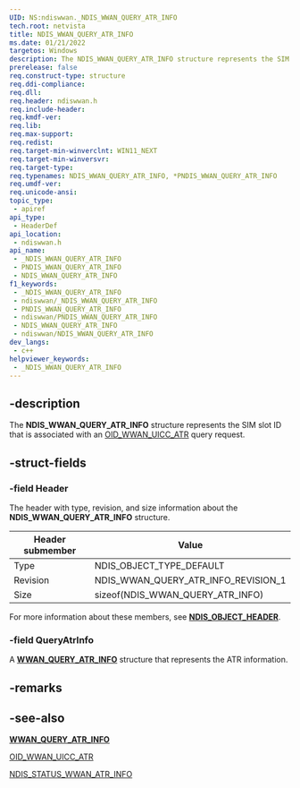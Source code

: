 ```yaml
---
UID: NS:ndiswwan._NDIS_WWAN_QUERY_ATR_INFO
tech.root: netvista
title: NDIS_WWAN_QUERY_ATR_INFO
ms.date: 01/21/2022
targetos: Windows
description: The NDIS_WWAN_QUERY_ATR_INFO structure represents the SIM slot ID that is associated with an OID_WWAN_UICC_ATR query request.
prerelease: false
req.construct-type: structure
req.ddi-compliance: 
req.dll: 
req.header: ndiswwan.h
req.include-header: 
req.kmdf-ver: 
req.lib: 
req.max-support: 
req.redist: 
req.target-min-winverclnt: WIN11_NEXT
req.target-min-winversvr: 
req.target-type: 
req.typenames: NDIS_WWAN_QUERY_ATR_INFO, *PNDIS_WWAN_QUERY_ATR_INFO
req.umdf-ver: 
req.unicode-ansi: 
topic_type:
 - apiref
api_type:
 - HeaderDef
api_location:
 - ndiswwan.h
api_name:
 - _NDIS_WWAN_QUERY_ATR_INFO
 - PNDIS_WWAN_QUERY_ATR_INFO
 - NDIS_WWAN_QUERY_ATR_INFO
f1_keywords:
 - _NDIS_WWAN_QUERY_ATR_INFO
 - ndiswwan/_NDIS_WWAN_QUERY_ATR_INFO
 - PNDIS_WWAN_QUERY_ATR_INFO
 - ndiswwan/PNDIS_WWAN_QUERY_ATR_INFO
 - NDIS_WWAN_QUERY_ATR_INFO
 - ndiswwan/NDIS_WWAN_QUERY_ATR_INFO
dev_langs:
 - c++
helpviewer_keywords:
 - _NDIS_WWAN_QUERY_ATR_INFO
---
```


## -description

The **NDIS_WWAN_QUERY_ATR_INFO** structure represents the SIM slot ID that is associated with an [OID_WWAN_UICC_ATR](/windows-hardware/drivers/network/oid-wwan-uicc-atr) query request.

## -struct-fields

### -field Header

The header with type, revision, and size information about the **NDIS_WWAN_QUERY_ATR_INFO** structure.

|Header submember|Value|
|---|---|
|Type|NDIS_OBJECT_TYPE_DEFAULT|
|Revision|NDIS_WWAN_QUERY_ATR_INFO_REVISION_1|
|Size|sizeof(NDIS_WWAN_QUERY_ATR_INFO)|

For more information about these members, see [**NDIS_OBJECT_HEADER**](../objectheader/ns-objectheader-ndis_object_header).

### -field QueryAtrInfo

A [**WWAN_QUERY_ATR_INFO**](../wwan/ns-wwan-wwan_query_atr_info.md) structure that represents the ATR information. 

## -remarks

## -see-also

[**WWAN_QUERY_ATR_INFO**](../wwan/ns-wwan-wwan_query_atr_info.md)

[OID_WWAN_UICC_ATR](/windows-hardware/drivers/network/oid-wwan-uicc-atr)

[NDIS_STATUS_WWAN_ATR_INFO](/windows-hardware/drivers/network/ndis-status-wwan-atr-info)